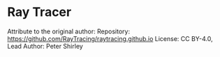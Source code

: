 # Ray Tracer

Attribute to the original author:
Repository: https://github.com/RayTracing/raytracing.github.io
License: CC BY-4.0, Lead Author: Peter Shirley
